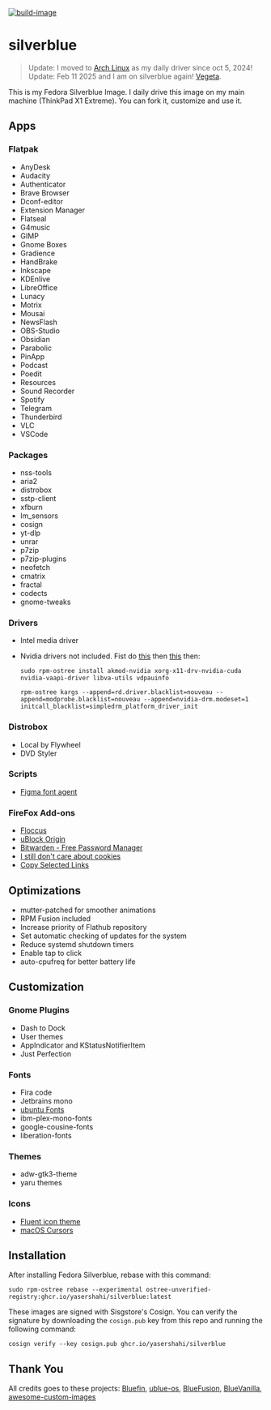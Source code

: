 [![build-image](https://github.com/yasershahi/silverblue/actions/workflows/build.yml/badge.svg)](https://github.com/yasershahi/silverblue/actions/workflows/build.yml)

# silverblue
> Update: I moved to [Arch Linux](https://github.com/yasershahi/archdaily) as my daily driver since oct 5, 2024!
> Update: Feb 11 2025 and I am on silverblue again! [Vegeta](https://github.com/yasershahi/vegeta).

This is my Fedora Silverblue Image. I daily drive this image on my main machine (ThinkPad X1 Extreme). You can fork it, customize and use it.
## Apps
### Flatpak
- AnyDesk
- Audacity
- Authenticator
- Brave Browser
- Dconf-editor
- Extension Manager
- Flatseal
- G4music
- GIMP
- Gnome Boxes
- Gradience
- HandBrake
- Inkscape
- KDEnlive
- LibreOffice
- Lunacy
- Motrix
- Mousai
- NewsFlash
- OBS-Studio
- Obsidian
- Parabolic
- PinApp
- Podcast
- Poedit
- Resources
- Sound Recorder
- Spotify
- Telegram
- Thunderbird
- VLC
- VSCode

### Packages
- nss-tools
- aria2
- distrobox
- sstp-client
- xfburn
- lm_sensors
- cosign
- yt-dlp
- unrar
- p7zip
- p7zip-plugins
- neofetch
- cmatrix
- fractal
- codects
- gnome-tweaks

### Drivers
- Intel media driver
- Nvidia drivers not included. Fist do [this](https://github.com/CheariX/silverblue-akmods-keys) then [this](https://github.com/fedora-silverblue/issue-tracker/issues/286) then:

    ```
    sudo rpm-ostree install akmod-nvidia xorg-x11-drv-nvidia-cuda nvidia-vaapi-driver libva-utils vdpauinfo
    ```
    ```
    rpm-ostree kargs --append=rd.driver.blacklist=nouveau --append=modprobe.blacklist=nouveau --append=nvidia-drm.modeset=1 initcall_blacklist=simpledrm_platform_driver_init
    ```

### Distrobox
- Local by Flywheel
- DVD Styler

### Scripts
- [Figma font agent](https://github.com/neetly/figma-agent-linux)

### FireFox Add-ons
- [Floccus](https://addons.mozilla.org/en-US/firefox/addon/floccus/)
- [uBlock Origin](https://addons.mozilla.org/en-US/firefox/addon/ublock-origin/)
- [Bitwarden - Free Password Manager](https://addons.mozilla.org/en-US/firefox/addon/bitwarden-password-manager)
- [I still don't care about cookies](https://addons.mozilla.org/en-US/firefox/addon/istilldontcareaboutcookies/)
- [Copy Selected Links](https://addons.mozilla.org/en-US/firefox/addon/copy-selected-links/)

## Optimizations
- mutter-patched for smoother animations
- RPM Fusion included
- Increase priority of Flathub repository
- Set automatic checking of updates for the system
- Reduce systemd shutdown timers
- Enable tap to click
- auto-cpufreq for better battery life

## Customization
### Gnome Plugins
- Dash to Dock
- User themes
- AppIndicator and KStatusNotifierItem
- Just Perfection

### Fonts
- Fira code
- Jetbrains mono
- [ubuntu Fonts](https://design.ubuntu.com/font)
- ibm-plex-mono-fonts
- google-cousine-fonts
- liberation-fonts

### Themes
- adw-gtk3-theme
- yaru themes


### Icons
- [Fluent icon theme](https://github.com/vinceliuice/Fluent-icon-theme)
- [macOS Cursors](https://github.com/ful1e5/apple_cursor)

## Installation
After installing Fedora Silverblue, rebase with this command:

    sudo rpm-ostree rebase --experimental ostree-unverified-registry:ghcr.io/yasershahi/silverblue:latest

These images are signed with Sisgstore's Cosign. You can verify the
signature by downloading the `cosign.pub` key from this repo and running the
following command:

    cosign verify --key cosign.pub ghcr.io/yasershahi/silverblue

## Thank You 
All credits goes to these projects:
[Bluefin](https://github.com/ublue-os/bluefin), 
[ublue-os](https://github.com/ublue-os/main), 
[BlueFusion](https://github.com/aguslr/bluefusion), 
[BlueVanilla](https://github.com/aguslr/bluevanilla), 
[awesome-custom-images](https://github.com/ublue-os/awesome-custom-images)


